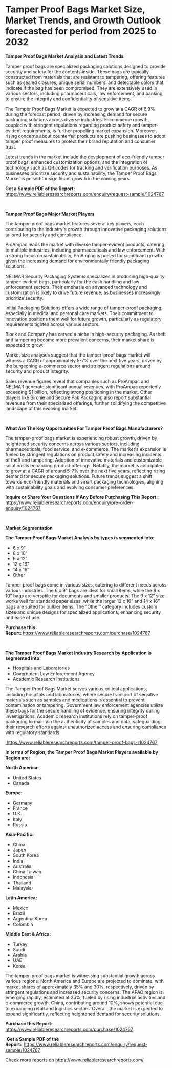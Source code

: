 <p><h1>Tamper Proof Bags Market Size, Market Trends, and Growth Outlook forecasted for period from 2025 to 2032</h1></p><p><strong>Tamper Proof Bags Market Analysis and Latest Trends</strong></p>
<p><p>Tamper proof bags are specialized packaging solutions designed to provide security and safety for the contents inside. These bags are typically constructed from materials that are resistant to tampering, offering features such as sealed closures, unique serial numbers, and detectable colors that indicate if the bag has been compromised. They are extensively used in various sectors, including pharmaceuticals, law enforcement, and banking, to ensure the integrity and confidentiality of sensitive items.</p><p>The Tamper Proof Bags Market is expected to grow at a CAGR of 6.9% during the forecast period, driven by increasing demand for secure packaging solutions across diverse industries. E-commerce growth, coupled with stringent regulations regarding product safety and tamper-evident requirements, is further propelling market expansion. Moreover, rising concerns about counterfeit products are pushing businesses to adopt tamper proof measures to protect their brand reputation and consumer trust. </p><p>Latest trends in the market include the development of eco-friendly tamper proof bags, enhanced customization options, and the integration of technology such as QR codes for tracking and verification purposes. As businesses prioritize security and sustainability, the Tamper Proof Bags Market is poised for significant growth in the coming years.</p></p>
<p><strong>Get a Sample PDF of the Report:&nbsp;</strong> <a href="https://www.reliableresearchreports.com/enquiry/request-sample/1024767?utm_campaign=2665&utm_medium=2&utm_source=Github&utm_content=ia&utm_term=06032025&utm_id=tamper-proof-bags">https://www.reliableresearchreports.com/enquiry/request-sample/1024767</a></p>
<p>&nbsp;</p>
<p><strong>Tamper Proof Bags Major Market Players</strong></p>
<p><p>The tamper-proof bags market features several key players, each contributing to the industry's growth through innovative packaging solutions tailored for security and compliance. </p><p>ProAmpac leads the market with diverse tamper-evident products, catering to multiple industries, including pharmaceuticals and law enforcement. With a strong focus on sustainability, ProAmpac is poised for significant growth given the increasing demand for environmentally friendly packaging solutions.</p><p>NELMAR Security Packaging Systems specializes in producing high-quality tamper-evident bags, particularly for the cash handling and law enforcement sectors. Their emphasis on advanced technology and customization is likely to drive future revenue, as businesses increasingly prioritize security.</p><p>Initial Packaging Solutions offers a wide range of tamper-proof packaging, especially in medical and personal care markets. Their commitment to innovation positions them well for future growth, particularly as regulatory requirements tighten across various sectors.</p><p>Block and Company has carved a niche in high-security packaging. As theft and tampering become more prevalent concerns, their market share is expected to grow. </p><p>Market size analyses suggest that the tamper-proof bags market will witness a CAGR of approximately 5-7% over the next five years, driven by the burgeoning e-commerce sector and stringent regulations around security and product integrity.</p><p>Sales revenue figures reveal that companies such as ProAmpac and NELMAR generate significant annual revenues, with ProAmpac reportedly exceeding $1 billion, reflecting strong positioning in the market. Other players like Sirchie and Secure Pak Packaging also report substantial revenues from their specialized offerings, further solidifying the competitive landscape of this evolving market.</p></p>
<p>&nbsp;</p>
<p><strong>What Are The Key Opportunities For Tamper Proof Bags Manufacturers?</strong></p>
<p><p>The tamper-proof bags market is experiencing robust growth, driven by heightened security concerns across various sectors, including pharmaceuticals, food service, and e-commerce. The market's expansion is fueled by stringent regulations on product safety and increasing incidents of theft and tampering. Adoption of innovative materials and customizable solutions is enhancing product offerings. Notably, the market is anticipated to grow at a CAGR of around 5-7% over the next five years, reflecting rising demand for secure packaging solutions. Future trends suggest a shift towards eco-friendly materials and smart packaging technologies, aligning with sustainability goals and evolving consumer preferences.</p></p>
<p><strong>Inquire or Share Your Questions If Any Before Purchasing This Report:</strong> <a href="https://www.reliableresearchreports.com/enquiry/pre-order-enquiry/1024767?utm_campaign=2665&utm_medium=2&utm_source=Github&utm_content=ia&utm_term=06032025&utm_id=tamper-proof-bags">https://www.reliableresearchreports.com/enquiry/pre-order-enquiry/1024767</a></p>
<p>&nbsp;</p>
<p><strong>Market Segmentation</strong></p>
<p><strong>The Tamper Proof Bags Market Analysis by types is segmented into:</strong></p>
<p><ul><li>6 x 9”</li><li>8 x 10”</li><li>9 x 12”</li><li>12 x 16”</li><li>14 x 16”</li><li>Other</li></ul></p>
<p><p>Tamper proof bags come in various sizes, catering to different needs across various industries. The 6 x 9” bags are ideal for small items, while the 8 x 10” bags are versatile for documents and smaller products. The 9 x 12” size works well for standard paper sizes, while the larger 12 x 16” and 14 x 16” bags are suited for bulkier items. The “Other” category includes custom sizes and unique designs for specialized applications, enhancing security and ease of use.</p></p>
<p><strong>Purchase this Report:&nbsp;</strong><a href="https://www.reliableresearchreports.com/purchase/1024767?utm_campaign=2665&utm_medium=2&utm_source=Github&utm_content=ia&utm_term=06032025&utm_id=tamper-proof-bags">https://www.reliableresearchreports.com/purchase/1024767</a></p>
<p>&nbsp;</p>
<p><strong>The Tamper Proof Bags Market Industry Research by Application is segmented into:</strong></p>
<p><ul><li>Hospitals and Laboratories</li><li>Government Law Enforcement Agency</li><li>Academic Research Institutions</li></ul></p>
<p><p>The Tamper Proof Bags Market serves various critical applications, including hospitals and laboratories, where secure transport of sensitive materials such as samples and medications is essential to prevent contamination or tampering. Government law enforcement agencies utilize these bags for the secure handling of evidence, ensuring integrity during investigations. Academic research institutions rely on tamper-proof packaging to maintain the authenticity of samples and data, safeguarding their research efforts against unauthorized access and ensuring compliance with regulatory standards.</p></p>
<p><a href="https://www.reliableresearchreports.com/tamper-proof-bags-r1024767?utm_campaign=2665&utm_medium=2&utm_source=Github&utm_content=ia&utm_term=06032025&utm_id=tamper-proof-bags">&nbsp;https://www.reliableresearchreports.com/tamper-proof-bags-r1024767</a></p>
<p><strong>In terms of Region, the Tamper Proof Bags Market Players available by Region are:</strong></p>
<p>
    <p> <strong> North America: </strong>
        <ul>
            <li>United States</li>
            <li>Canada</li>
        </ul>
        </p> 
    <p> <strong> Europe: </strong>
        <ul>
            <li>Germany</li>
            <li>France</li>
            <li>U.K.</li>
            <li>Italy</li>
            <li>Russia</li>
        </ul>
        </p> 
    <p> <strong> Asia-Pacific: </strong>
        <ul>
            <li>China</li>
            <li>Japan</li>
            <li>South Korea</li>
            <li>India</li>
            <li>Australia</li>
            <li>China Taiwan</li>
            <li>Indonesia</li>
            <li>Thailand</li>
            <li>Malaysia</li>
        </ul>
        </p> 
    <p> <strong> Latin America: </strong>
        <ul>
            <li>Mexico</li>
            <li>Brazil</li>
            <li>Argentina Korea</li>
            <li>Colombia</li>
        </ul>
        </p> 
    <p> <strong> Middle East & Africa: </strong>
        <ul>
            <li>Turkey</li>
            <li>Saudi</li>
            <li>Arabia</li>
            <li>UAE</li>
            <li>Korea</li>
        </ul>
    </p>
    </p>
<p><p>The tamper-proof bags market is witnessing substantial growth across various regions. North America and Europe are projected to dominate, with market shares of approximately 35% and 30%, respectively, driven by stringent regulations and increased security concerns. The APAC region is emerging rapidly, estimated at 25%, fueled by rising industrial activities and e-commerce growth. China, contributing around 10%, shows potential due to expanding retail and logistics sectors. Overall, the market is expected to expand significantly, reflecting heightened demand for security solutions.</p></p>
<p><strong>Purchase this Report: </strong><a href="https://www.reliableresearchreports.com/purchase/1024767?utm_campaign=2665&utm_medium=2&utm_source=Github&utm_content=ia&utm_term=06032025&utm_id=tamper-proof-bags">https://www.reliableresearchreports.com/purchase/1024767</a></p>
<p>&nbsp;<strong>Get a Sample PDF of the Report:&nbsp;&nbsp;</strong><a href="https://www.reliableresearchreports.com/enquiry/request-sample/1024767?utm_campaign=2665&utm_medium=2&utm_source=Github&utm_content=ia&utm_term=06032025&utm_id=tamper-proof-bags">https://www.reliableresearchreports.com/enquiry/request-sample/1024767</a></p>
<p><strong></strong></p>
<p>Check more reports on <a href="https://www.reliableresearchreports.com/?utm_campaign=2665&utm_medium=2&utm_source=Github&utm_content=ia&utm_term=06032025&utm_id=tamper-proof-bags">https://www.reliableresearchreports.com/</a></p>